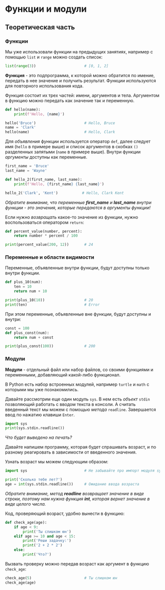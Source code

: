 # Функции и модули

## Теоретическая часть

### Функции

Мы уже использовали функции на предыдущих занятиях, например с помощью `list` и `range` можно создать список:

```Python
list(range(3))                      # [0, 1, 2]
```

**Функция** - это подпрограмма, к которой можно обратится по имение, передать в нее значение и получить результат. Функции используются для повторного использования кода.

Функция состоит их трех частей: имени, аргументов и тела. Аргументом в функцию можно передать как значение так и переменную.

```Python
def hello(name):
    print(f'Hello, {name}')

hello('Bruce')                      # Hello, Bruce
name = 'Clark'
hello(name)                         # Hello, Clark
```

Для *объявления* функции используется оператор `def`, далее следует имя (`hello` в примере выше) и список аргументов в скобках `()` разделенных запятыми (`name` в примере выше). Внутри функции *аргументы* доступны как переменные.

```Python
first_name = 'Bruce'
last_name = 'Wayne'

def hello_2(first_name, last_name):
    print(f'Hello, {first_name} {last_name}')

hello_2('Clark', 'Kent')           # Hello, Clark Kent
```

*Обратите внимание, что переменные **first_name** и **last_name** внутри функции - это значения, которые передаются в аргументы функции!*

Если нужно *возвращать* какое-то значение из функции, нужно воспользоваться оператором `return`:

```Python
def percent_value(number, percent):
    return number * percent / 100

print(percent_value(200, 12))       # 24
```

### Переменные и области видимости

Переменные, объявленные внутри функции, будут доступны только внутри функции.

```Python
def plus_10(num):
    ten = 10
    return num + 10

print(plus_10(10))                  # 20
print(ten)                          # Error
```

При этом переменные, объявленные вне функции, будут доступны и внутри:

```Python
const = 100
def plus_const(num):
    return num + const

print(plus_const(100))              # 200
```

### Модули

**Модули** - отдельный файл или набор файлов, со своими функциями и переменными, добавляющий какой-либо функционал.

В Python есть набор встроенных модулей, например `turtle` и `math` с которыми мы уже познакомились.

Давайте рассмотрим еще один модуль `sys`. В нем есть *объект* `stdin` позволяющий работать с вводом текста в консоли. А считать введенный текст мы можем с помощью *метода* `readline`. Завершается ввод по нажатию клавиши `Enter`.

```Python
import sys
print(sys.stdin.readline())
```

*Что будет выведено на печать?*

Давайте напишем программу, которая будет спрашивать возраст, и по разному реагировать в зависимости от введенного значения.

Узнать возраст мы можем следующим образом:

```Python
import sys                          # Не забывайте про импорт модуля sys

print('Сколько тебе лет?')
age = int(sys.stdin.readline())     # Ожидание ввода возраста
```

*Обратите внимание, метод **readline** возвращает значение в виде строки, поэтому нам нужна функция **int**, которая вернет значение в виде целого числа.*

Код, проверяющий возраст, удобно вынести в функцию:

```Python
def check_age(age):
    if age < 9:
        print('Ты слишком юн')
    elif age >= 10 and age < 15:
        print('Реши задачку:')
        print('2 + 2 * 2')
    else:
        print('Что?')
```

Вызвать проверку можно передав возраст как аргумент в функцию `check_age`:

```Python
check_age(5)                        # Ты слишком юн
сheck_age(age)
```
